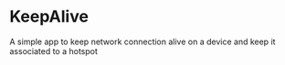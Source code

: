 KeepAlive
=========

A simple app to keep network connection alive on a device and keep it associated to a hotspot

